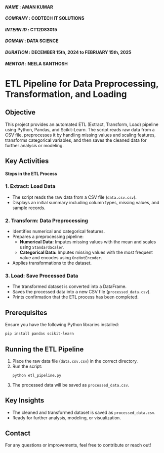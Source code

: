 #### *NAME* : AMAN KUMAR
#### *COMPANY* :  CODTECH IT SOLUTIONS
#### *INTERN ID* : CT12DS3015
#### *DOMAIN* : DATA SCIENCE
#### *DURATION* : DECEMBER 15th, 2024 to FEBRUARY 15th, 2025
#### *MENTOR* : NEELA SANTHOSH

# ETL Pipeline for Data Preprocessing, Transformation, and Loading

## Objective
This project provides an automated ETL (Extract, Transform, Load) pipeline using Python, Pandas, and Scikit-Learn. The script reads raw data from a CSV file, preprocesses it by handling missing values and scaling features, transforms categorical variables, and then saves the cleaned data for further analysis or modeling.

## Key Activities

#### Steps in the ETL Process

### 1. Extract: Load Data
- The script reads the raw data from a CSV file (`data.csv.csv`).
- Displays an initial summary including column types, missing values, and sample records.

### 2. Transform: Data Preprocessing
- Identifies numerical and categorical features.
- Prepares a preprocessing pipeline:
  - **Numerical Data:** Imputes missing values with the mean and scales using `StandardScaler`.
  - **Categorical Data:** Imputes missing values with the most frequent value and encodes using `OneHotEncoder`.
- Applies transformations to the dataset.

### 3. Load: Save Processed Data
- The transformed dataset is converted into a DataFrame.
- Saves the processed data into a new CSV file (`processed_data.csv`).
- Prints confirmation that the ETL process has been completed.

## Prerequisites
Ensure you have the following Python libraries installed:
```bash
pip install pandas scikit-learn
```

## Running the ETL Pipeline
1. Place the raw data file (`data.csv.csv`) in the correct directory.
2. Run the script:
   ```bash
   python etl_pipeline.py
   ```
3. The processed data will be saved as `processed_data.csv`.

## Key Insights
- The cleaned and transformed dataset is saved as `processed_data.csv`.
- Ready for further analysis, modeling, or visualization.

## Contact
For any questions or improvements, feel free to contribute or reach out!
